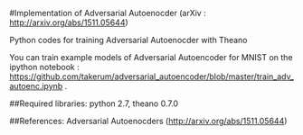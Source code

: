 #Implementation of Adversarial Autoenocder (arXiv : http://arxiv.org/abs/1511.05644)

Python codes for training Adversarial Autoenocder with Theano

You can train example models of Adversarial Autoencoder for MNIST
on the ipython notebook : https://github.com/takerum/adversarial_autoencoder/blob/master/train_adv_autoenc.ipynb .

##Required libraries:
python 2.7, theano 0.7.0

##References:
Adversarial Autoenocders (http://arxiv.org/abs/1511.05644)
